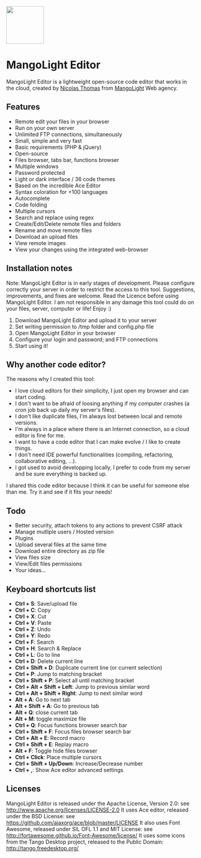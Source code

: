 <a href="http://www.mangolight.com/labs/mangolight_editor/">
  <img src="http://www.mangolight.com/labs/mangolight_editor/public/img/logo.png" width="100px">
</a>

MangoLight Editor
=================
MangoLight Editor is a lightweight open-source code editor that works in the cloud, created by [Nicolas Thomas](http://www.nicolasthomas.fr) from [MangoLight](http://www.mangolight.com) Web agency.

## Features
- Remote edit your files in your browser
- Run on your own server
- Unlimited FTP connections, simultaneously
- Small, simple and very fast
- Basic requirements (PHP & jQuery)
- Open-source
- Files browser, tabs bar, functions browser
- Multiple windows
- Password protected
- Light or dark interface / 36 code themes
- Based on the incredible Ace Editor
- Syntax coloration for +100 languages
- Autocomplete
- Code folding
- Multiple cursors
- Search and replace using regex
- Create/Edit/Delete remote files and folders
- Rename and move remote files
- Download an upload files
- View remote images
- View your changes using the integrated web-browser

## Installation notes
Note: MangoLight Editor is in early stages of development. Please configure correctly your server in order to restrict the access to this tool. Suggestions, improvements, and fixes are welcome. Read the Licence before using MangoLight Editor. I am not responsible in any damage this tool could do on your files, server, computer or life! Enjoy :)

1. Download MangoLight Editor and upload it to your server
2. Set writing permission to /tmp folder and config.php file
3. Open MangoLight Editor in your browser
4. Configure your login and password; and FTP connections
5. Start using it!

## Why another code editor?
The reasons why I created this tool:
- I love cloud editors for their simplicity, I just open my browser and can start coding.
- I don't want to be afraid of loosing anything if my computer crashes (a cron job back up daily my server's files).
- I don't like duplicate files, I'm always lost between local and remote versions.
- I'm always in a place where there is an Internet connection, so a cloud editor is fine for me.
- I want to have a code editor that I can make evolve / I like to create things.
- I don't need IDE powerful functionalities (compiling, refactoring, collaborative editing, ...).
- I got used to avoid developping locally, I prefer to code from my server and be sure everything is backed up.

I shared this code editor because I think it can be useful for someone else than me. Try it and see if it fits your needs!

## Todo
- Better security, attach tokens to any actions to prevent CSRF attack
- Manage mutliple users / Hosted version
- Plugins
- Upload several files at the same time
- Download entire directory as zip file
- View files size
- View/Edit files permissions
- Your ideas...

## Keyboard shortcuts list
- **Ctrl + S**: Save/upload file
- **Ctrl + C**: Copy
- **Ctrl + X**: Cut
- **Ctrl + V**: Paste
- **Ctrl + Z**: Undo
- **Ctrl + Y**: Redo
- **Ctrl + F**: Search
- **Ctrl + H**: Search & Replace
- **Ctrl + L**: Go to line
- **Ctrl + D**: Delete current line
- **Ctrl + Shift + D**: Duplicate current line (or current selection)
- **Ctrl + P**: Jump to matching bracket
- **Ctrl + Shift + P**: Select all until matching bracket
- **Ctrl + Alt + Shift + Left**: Jump to previous similar word
- **Ctrl + Alt + Shift + Right**: Jump to next similar word
- **Alt + A**: Go to next tab
- **Alt + Shift + A**: Go to previous tab
- **Alt + Q**: close current tab
- **Alt + M**: toggle maximize file
- **Ctrl + Q**: Focus functions browser search bar
- **Ctrl + Shift + F**: Focus files browser search bar
- **Ctrl + Alt + E**: Record macro
- **Ctrl + Shift + E**: Replay macro
- **Alt + F**: Toggle hide files browser
- **Ctrl + Click**: Place multiple cursors
- **Ctrl + Shift + Up/Down**: Increase/Decrease number
- **Ctrl + ,**: Show Ace editor advanced settings

## Licenses
MangoLight Editor is released under the Apache License, Version 2.0: see http://www.apache.org/licenses/LICENSE-2.0
It uses Ace editor, released under the BSD License: see https://github.com/ajaxorg/ace/blob/master/LICENSE
It also uses Font Awesome, released under SIL OFL 1.1 and MIT License: see http://fortawesome.github.io/Font-Awesome/license/
It uses some icons from the Tango Desktop project, released to the Public Domain: http://tango.freedesktop.org/